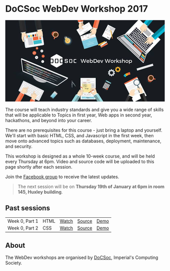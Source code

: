 # DoCSoc WebDev Workshop 2017

![alt text](banner.jpg)

The course will teach industry standards and give you a wide range of skills that will be applicable to Topics in first year, Web apps in second year, hackathons, and beyond into your career.

There are no prerequisites for this course - just bring a laptop and yourself. We'll start with basic HTML, CSS, and Javascript in the first week, then move onto advanced topics such as databases, deployment, maintenance, and security.

This workshop is designed as a whole 10-week course, and will be held every Thursday at 6pm. Video and source code will be uploaded to this page shortly after each session.

Join the [Facebook group](https://www.facebook.com/groups/1770637513199253/) to receive the latest updates.

> The next session will be on **Thursday 19th of January at 6pm in room 145, Huxley building**.

## Past sessions

||||||
|--------|------------|---------------------|-----------------------|-------------------|
| Week 0, Part 1 | HTML | [Watch][w0p1watch] | [Source][w0p1source] | [Demo][w0p1demo] |
| Week 0, Part 2 | CSS | [Watch][w0p2watch] | [Source][w0p2source] | [Demo][w0p2demo] |

## About
The WebDev workshops are organised by [DoCSoc](http://docsoc.co.uk), Imperial's Computing Society.

[w0p1watch]: https://imperial.cloud.panopto.eu/Panopto/Pages/Viewer.aspx?id=17d7f514-a716-441a-ac42-ce6bbd5bf7c7
[w0p1source]: https://github.com/icdocsoc/webdev-workshop2017/tree/master/week0/part0-html
[w0p1demo]: http://webdev.docsoc.co.uk/week0/part0-html/
[w0p2watch]: https://imperial.cloud.panopto.eu/Panopto/Pages/Viewer.aspx?id=17d7f514-a716-441a-ac42-ce6bbd5bf7c7
[w0p2source]: https://github.com/icdocsoc/webdev-workshop2017/tree/master/week0/part2-css
[w0p2demo]: http://webdev.docsoc.co.uk/week0/part2-css/
